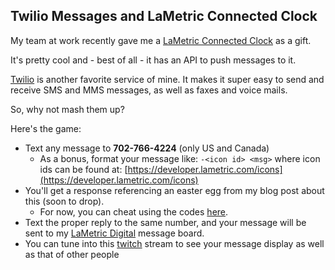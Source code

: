 ## Twilio Messages and LaMetric Connected Clock

My team at work recently gave me a [LaMetric Connected Clock](https://lametric.com/) as a gift.

It's pretty cool and - best of all - it has an API to push messages to it.

[Twilio](https://www.twilio.com/) is another favorite service of mine. It makes it super easy to send and receive 
SMS and MMS messages, as well as faxes and voice mails.

So, why not mash them up?

Here's the game:

* Text any message to **702-766-4224** (only US and Canada)
    * As a bonus, format your message like: `-<icon id> <msg>` where icon ids can be found at: [https://developer.lametric.com/icons](https://developer.lametric.com/icons) 
* You'll get a response referencing an easter egg from my blog post about this (soon to drop).
    * For now, you can cheat using the codes [here](twilio-lametric-api/src/main/java/com/afitnerd/twilio_lametric/service/CodeService.java).
* Text the proper reply to the same number, and your message will be sent to my [LaMetric Digital](https://lametric.com/) message board.
* You can tune into this [twitch](https://www.twitch.tv/afitnerd) stream to see your message display as well as that of other people  
